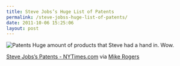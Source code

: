 ```yaml
---
title: Steve Jobs’s Huge List of Patents
permalink: /steve-jobss-huge-list-of-patents/
date: 2011-10-06 15:25:06
layout: post
---
```


![Patents](http://therobb.com/wp-content/uploads/2011-10-patents.png) Huge amount of products that Steve had a hand in. Wow. 

[Steve Jobs’s Patents - NYTimes.com](http://www.nytimes.com/interactive/2011-08-24/technology/steve-jobs-patents.html?src=tp) via [Mike Rogers](http://twitter.com/rogem002)